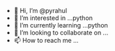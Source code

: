 - 👋 Hi, I’m @pyrahul
- 👀 I’m interested in ...python
- 🌱 I’m currently learning ...python 
- 💞️ I’m looking to collaborate on ...
- 📫 How to reach me ...

<!---
pyhtmlrash/pyhtmlrash is a ✨ special ✨ repository because its `README.md` (this file) appears on your GitHub profile.
You can click the Preview link to take a look at your changes.
--->
